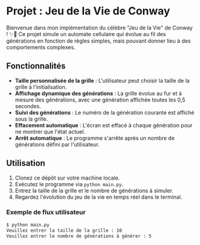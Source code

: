 # Projet : Jeu de la Vie de Conway

Bienvenue dans mon implémentation du célèbre "Jeu de la Vie" de Conway ! ✨🦠 Ce projet simule un automate cellulaire qui évolue au fil des générations en fonction de règles simples, mais pouvant donner lieu à des comportements complexes.

## Fonctionnalités

- **Taille personnalisée de la grille** : L'utilisateur peut choisir la taille de la grille à l'initialisation.
- **Affichage dynamique des générations** : La grille évolue au fur et à mesure des générations, avec une génération affichée toutes les 0,5 secondes.
- **Suivi des générations** : Le numéro de la génération courante est affiché sous la grille.
- **Effacement automatique** : L'écran est effacé à chaque génération pour ne montrer que l'état actuel.
- **Arrêt automatique** : Le programme s'arrête après un nombre de générations défini par l'utilisateur.

## Utilisation

1. Clonez ce dépôt sur votre machine locale.
2. Exécutez le programme via `python main.py`.
3. Entrez la taille de la grille et le nombre de générations à simuler.
4. Regardez l'évolution du jeu de la vie en temps réel dans le terminal.

### Exemple de flux utilisateur

```bash
$ python main.py
Veuillez entrer la taille de la grille : 10
Veuillez entrer le nombre de générations à générer : 5
